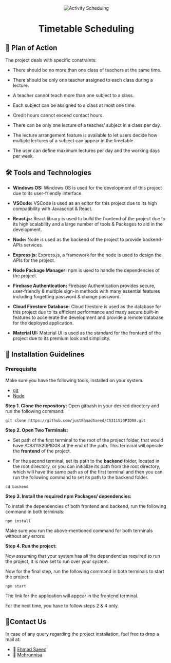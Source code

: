 <div align="center">
<img src="https://user-images.githubusercontent.com/46846821/89666520-f195cb80-d8f3-11ea-80bb-f9d5137c6c6c.png" alt ="Activity Scheduing">
<h1>Timetable Scheduling</h1>
</div>

## 🎯 Plan of Action

The project deals with specific constraints:

- There should be no more than one class of teachers at the same time.

- There should be only one teacher assigned to each class during a lecture.

- A teacher cannot teach more than one subject to a class.

- Each subject can be assigned to a class at most one time.

- Credit hours cannot exceed contact hours.

- There can be only one lecture of a teacher/ subject in a class per day.

- The lecture arrangement feature is available to let users decide how multiple lectures of a subject can appear in the timetable.

- The user can define maximum lectures per day and the working days per week.

## 🛠 Tools and Technologies

- **Windows OS:** Windows OS is used for the development of this project due to its user-friendly interface.

- **VSCode:** VSCode is used as an editor for this project due to its high compatibility with Javascript & React.

- **React.js:** React library is used to build the frontend of the project due to its high scalability and a large number of tools & Packages to aid in the development.

- **Node:** Node is used as the backend of the project to provide backend-APIs services.

- **Express js:** Express.js, a framework for the node is used to design the APIs for the project.

- **Node Package Manager:** npm is used to handle the dependencies of the project.

- **Firebase Authentication:** Firebase Authentication provides secure, user-friendly & multiple sign-in methods with many essential features including forgetting password & change password.

- **Cloud Firestore Database:** Cloud firestore is used as the database for this project due to its efficient performance and many secure built-in features to accelerate the development and provide a remote database for the deployed application.

- **Material UI:** Material UI is used as the standard for the frontend of the project due to its premium look and simplicity.

## 🚀 Installation Guidelines

### **Prerequisite**

Make sure you have the following tools, installed on your system.

- [git](https://git-scm.com/downloads)
- [Node](https://nodejs.org/en/download/)

**Step 1. Clone the repository:**
Open gitbash in your desired directory and run the following command:

```
git clone https://github.com/justEhmadSaeed/CS311S20PID08.git
```

**Step 2. Open Two Terminals:**

- Set path of the first terminal to the root of the project folder, that would have /CS311S20PID08 at the end of the path. This terminal will operate the **frontend** of the project.

- For the second terminal, set its path to the **backend** folder, located in the root directory, or you can initialize its path from the root directory, which will have the same path as of the first terminal and then you can run the following command to set its path to the backend folder.

```
cd backend
```

**Step 3. Install the required npm Packages/ dependencies:**

To install the dependencies of both frontend and backend, run the following command in both terminals:

```
npm install
```

Make sure you run the above-mentioned command for both terminals without any errors.

**Step 4. Run the project:**

Now assuming that your system has all the dependencies required to run the project, it is now set to run over your system.

Now for the final step, run the following command in both terminals to start the project:

```
npm start
```

The link for the application will appear in the frontend terminal.

For the next time, you have to follow steps 2 & 4 only.

## 📧Contact Us

In case of any query regarding the project installation, feel free to drop a mail at:

- 🧑 [Ehmad Saeed](mailto:justehmadsaeed@gmail.com)
- 👩 [Mehrunnisa](mailto:mehrunnisa533@gmail.com)
